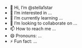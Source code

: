 - 👋 Hi, I’m @stella1star
- 👀 I’m interested in ...
- 🌱 I’m currently learning ...
- 💞️ I’m looking to collaborate on ...
- 📫 How to reach me ...
- 😄 Pronouns: ...
- ⚡ Fun fact: ...

<!---
stella1star/stella1star is a ✨ special ✨ repository because its `README.md` (this file) appears on your GitHub profile.
You can click the Preview link to take a look at your changes.
--->
